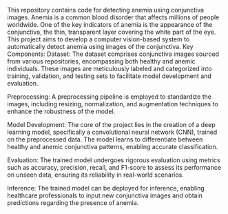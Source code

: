 This repository contains code for detecting anemia using conjunctiva images. Anemia is a common blood disorder that affects millions of people worldwide. One of the key indicators of anemia is the appearance of the conjunctiva, the thin, transparent layer covering the white part of the eye. This project aims to develop a computer vision-based system to automatically detect anemia using images of the conjunctiva.
Key Components:
Dataset: The dataset comprises conjunctiva images sourced from various repositories, encompassing both healthy and anemic individuals. These images are meticulously labeled and categorized into training, validation, and testing sets to facilitate model development and evaluation.

Preprocessing: A preprocessing pipeline is employed to standardize the images, including resizing, normalization, and augmentation techniques to enhance the robustness of the model.

Model Development: The core of the project lies in the creation of a deep learning model, specifically a convolutional neural network (CNN), trained on the preprocessed data. The model learns to differentiate between healthy and anemic conjunctiva patterns, enabling accurate classification.

Evaluation: The trained model undergoes rigorous evaluation using metrics such as accuracy, precision, recall, and F1-score to assess its performance on unseen data, ensuring its reliability in real-world scenarios.

Inference: The trained model can be deployed for inference, enabling healthcare professionals to input new conjunctiva images and obtain predictions regarding the presence of anemia.
